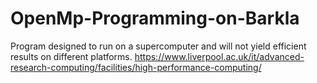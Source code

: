 # OpenMp-Programming-on-Barkla
Program designed to run on a supercomputer and will not yield efficient results on different platforms.
https://www.liverpool.ac.uk/it/advanced-research-computing/facilities/high-performance-computing/
